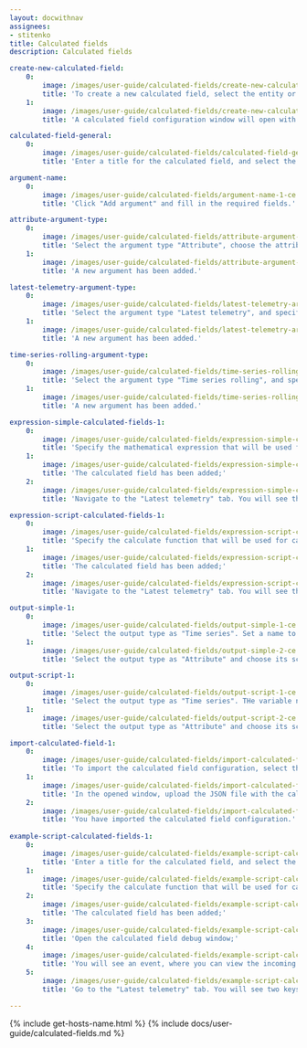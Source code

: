 ```yaml
---
layout: docwithnav
assignees:
- stitenko
title: Calculated fields
description: Calculated fields

create-new-calculated-field:
    0:
        image: /images/user-guide/calculated-fields/create-new-calculated-field-1-ce.png
        title: 'To create a new calculated field, select the entity or profile for which you want to apply this function. In the details window, navigate to the "Calculated fields" tab. Click the "plus" icon, and from the dropdown menu, select "Create new calculated field";'
    1:
        image: /images/user-guide/calculated-fields/create-new-calculated-field-2-ce.png
        title: 'A calculated field configuration window will open with four sections: "General", "Arguments", "Expression", and "Output".'

calculated-field-general:
    0:
        image: /images/user-guide/calculated-fields/calculated-field-general-1-ce.png
        title: 'Enter a title for the calculated field, and select the calculation type: Simple or Script.'

argument-name:
    0:
        image: /images/user-guide/calculated-fields/argument-name-1-ce.png
        title: 'Click "Add argument" and fill in the required fields.'

attribute-argument-type:
    0:
        image: /images/user-guide/calculated-fields/attribute-argument-type-1-ce.png
        title: 'Select the argument type "Attribute", choose the attribute scope, and specify the attribute key from the drop-down list of available keys. Optionally, set the default value for the attribute. Finally, click "Add";'
    1:
        image: /images/user-guide/calculated-fields/attribute-argument-type-2-ce.png
        title: 'A new argument has been added.'

latest-telemetry-argument-type:
    0:
        image: /images/user-guide/calculated-fields/latest-telemetry-argument-type-1-ce.png
        title: 'Select the argument type "Latest telemetry", and specify the time series key from the drop-down list of available keys. If necessary, set a default value for the time series. Finally, click "Add";'
    1:
        image: /images/user-guide/calculated-fields/latest-telemetry-argument-type-2-ce.png
        title: 'A new argument has been added.'

time-series-rolling-argument-type:
    0:
        image: /images/user-guide/calculated-fields/time-series-rolling-argument-type-1-ce.png
        title: 'Select the argument type "Time series rolling", and specify the time series key from the drop-down list of available keys. Set the time period for data collection and the maximum number of values to be processed. Finally, click "Add";'
    1:
        image: /images/user-guide/calculated-fields/time-series-rolling-argument-type-2-ce.png
        title: 'A new argument has been added.'

expression-simple-calculated-fields-1:
    0:
        image: /images/user-guide/calculated-fields/expression-simple-calculated-fields-1-ce.png
        title: 'Specify the mathematical expression that will be used for calculations, using the variables added in the "Arguments" section. In the "Output" section, specify the type ("Time series" or "Attribute") and assign a name to the new variable that will store the calculation result. Then, click "Add";'
    1:
        image: /images/user-guide/calculated-fields/expression-simple-calculated-fields-2-ce.png
        title: 'The calculated field has been added;'
    2:
        image: /images/user-guide/calculated-fields/expression-simple-calculated-fields-3-ce.png
        title: 'Navigate to the "Latest telemetry" tab. You will see the two keys - "temperature" (Fahrenheit) and "temperatureC" (Celsius) and their values.'

expression-script-calculated-fields-1:
    0:
        image: /images/user-guide/calculated-fields/expression-script-calculated-fields-1-ce.png
        title: 'Specify the calculate function that will be used for calculations, using the variables added in the "Arguments" section. Then, select the type and assign a name to the new variable that will store the calculation result;'
    1:
        image: /images/user-guide/calculated-fields/expression-script-calculated-fields-2-ce.png
        title: 'The calculated field has been added;'
    2:
        image: /images/user-guide/calculated-fields/expression-script-calculated-fields-3-ce.png
        title: 'Navigate to the "Latest telemetry" tab. You will see the two keys - "temperature" (Fahrenheit) and "temperatureC" (Celsius) and their values.'

output-simple-1:
    0:
        image: /images/user-guide/calculated-fields/output-simple-1-ce.png
        title: 'Select the output type as "Time series". Set a name to the variable that will store the calculation result. Optionally, specify the number of decimal places.'
    1:
        image: /images/user-guide/calculated-fields/output-simple-2-ce.png
        title: 'Select the output type as "Attribute" and choose its scope: "Server attributes", "Client attributes", or "Shared attributes". Set a name to the variable that will store the calculation result. Optionally, set the number of decimal places.'

output-script-1:
    0:
        image: /images/user-guide/calculated-fields/output-script-1-ce.png
        title: 'Select the output type as "Time series". THe variable name is defined within the calculate function.'
    1:
        image: /images/user-guide/calculated-fields/output-script-2-ce.png
        title: 'Select the output type as "Attribute" and choose its scope: "Server attributes", "Client attributes", or "Shared attributes". The variable name is defined within the calculate function.'

import-calculated-field-1:
    0:
        image: /images/user-guide/calculated-fields/import-calculated-field-1-ce.png
        title: 'To import the calculated field configuration, select the entity or profile for which you want to apply this function. In the details window, navigate to the "Calculated fields" tab. Click the "plus" icon, and from the dropdown menu, select "Import calculated field";'
    1:
        image: /images/user-guide/calculated-fields/import-calculated-field-2-ce.png
        title: 'In the opened window, upload the JSON file with the calculated field configuration and click "Import";'
    2:
        image: /images/user-guide/calculated-fields/import-calculated-field-3-ce.png
        title: 'You have imported the calculated field configuration.'
  
example-script-calculated-fields-1:
    0:
        image: /images/user-guide/calculated-fields/example-script-calculated-fields-1-ce.png
        title: 'Enter a title for the calculated field, and select the calculation type as "Script".  In the "Arguments" section click "Add argument", and fill in the required fields. Then, click "Add" to add a new argument;'
    1:
        image: /images/user-guide/calculated-fields/example-script-calculated-fields-2-ce.png
        title: 'Specify the calculate function that will be used for calculations, using the variables added in the "Arguments" section. The variable name that stores the calculation result is defined within the function. In the "Output" section, set the output type for the variable to "Time series". Finally, click "Add";'
    2:
        image: /images/user-guide/calculated-fields/example-script-calculated-fields-3-ce.png
        title: 'The calculated field has been added;'
    3:
        image: /images/user-guide/calculated-fields/example-script-calculated-fields-4-ce.png
        title: 'Open the calculated field debug window;'
    4:
        image: /images/user-guide/calculated-fields/example-script-calculated-fields-5-ce.png
        title: 'You will see an event, where you can view the incoming message with the argument and the outgoing message with the calculation result. Note that the timestamp in both messages is the same;'
    5:
        image: /images/user-guide/calculated-fields/example-script-calculated-fields-6-ce.png
        title: 'Go to the "Latest telemetry" tab. You will see two keys: "temperature" – the temperature in Fahrenheit, and "temperatureC" – the result of the calculated field, displaying the temperature in Celsius.'

---
```


{% include get-hosts-name.html %}
{% include docs/user-guide/calculated-fields.md %}